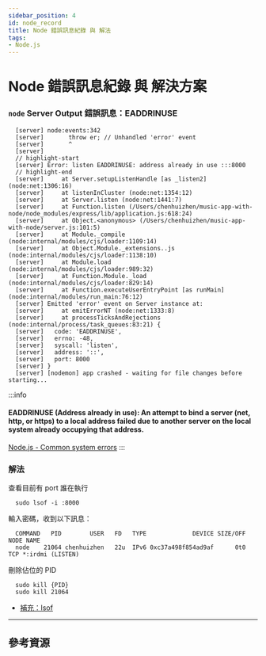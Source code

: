 ```yaml
---
sidebar_position: 4
id: node_record
title: Node 錯誤訊息紀錄 與 解法
tags:
- Node.js
---
```



# Node 錯誤訊息紀錄 與 解決方案
### `node` Server Output 錯誤訊息：EADDRINUSE

```node
  [server] node:events:342
  [server]       throw er; // Unhandled 'error' event
  [server]       ^
  [server]
  // highlight-start
  [server] Error: listen EADDRINUSE: address already in use :::8000
  // highlight-end
  [server]     at Server.setupListenHandle [as _listen2] (node:net:1306:16)
  [server]     at listenInCluster (node:net:1354:12)
  [server]     at Server.listen (node:net:1441:7)
  [server]     at Function.listen (/Users/chenhuizhen/music-app-with-node/node_modules/express/lib/application.js:618:24)
  [server]     at Object.<anonymous> (/Users/chenhuizhen/music-app-with-node/server.js:101:5)
  [server]     at Module._compile (node:internal/modules/cjs/loader:1109:14)
  [server]     at Object.Module._extensions..js (node:internal/modules/cjs/loader:1138:10)
  [server]     at Module.load (node:internal/modules/cjs/loader:989:32)
  [server]     at Function.Module._load (node:internal/modules/cjs/loader:829:14)
  [server]     at Function.executeUserEntryPoint [as runMain] (node:internal/modules/run_main:76:12)
  [server] Emitted 'error' event on Server instance at:
  [server]     at emitErrorNT (node:net:1333:8)
  [server]     at processTicksAndRejections (node:internal/process/task_queues:83:21) {
  [server]   code: 'EADDRINUSE',
  [server]   errno: -48,
  [server]   syscall: 'listen',
  [server]   address: '::',
  [server]   port: 8000
  [server] }
  [server] [nodemon] app crashed - waiting for file changes before starting...
```

:::info
  #### EADDRINUSE (Address already in use): An attempt to bind a server (net, http, or https) to a local address failed due to another server on the local system already occupying that address.
  [Node.js - Common system errors](https://nodejs.org/api/errors.html#common-system-errors)
:::

### 解法
查看目前有 port 誰在執行
```
  sudo lsof -i :8000
```
輸入密碼，收到以下訊息：
```
  COMMAND   PID        USER   FD   TYPE             DEVICE SIZE/OFF NODE NAME
  node    21064 chenhuizhen   22u  IPv6 0xc37a498f854ad9af      0t0  TCP *:irdmi (LISTEN)
```
刪除佔位的 PID
```
  sudo kill {PID}
  sudo kill 21064
```
- [補充：lsof](https://github.com/lsof-org/lsof)

---
## 參考資源